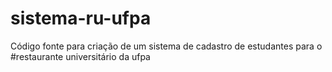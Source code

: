 # sistema-ru-ufpa
Código fonte para criação de um sistema de cadastro de estudantes para o #restaurante universitário da ufpa

